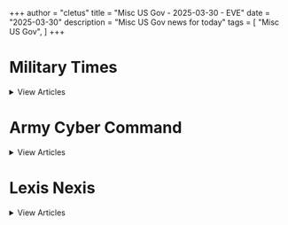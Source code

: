 +++ 
author = "cletus"
title = "Misc US Gov - 2025-03-30 - EVE"
date = "2025-03-30"
description = "Misc US Gov news for today"
tags = [
    "Misc US Gov",
]
+++

# Military Times

<details>
<summary>View Articles</summary>
<br>

<input type='checkbox' name='article_4419' value='https://www.militarytimes.com/smr/transition-guide/' /> 4419 - <a href='https://www.google.com/search?q=www.militarytimes.com+Transition+GuideOpens+in+new+window' target='_blank' rel='noopener noreferrer'>Search - </a> <a href='https://12ft.io/https://www.militarytimes.com/smr/transition-guide/' target='_blank' rel='noopener noreferrer'>Transition GuideOpens in new window</a><br>

<input type='checkbox' name='article_4420' value='https://www.militarytimes.com/smr/benefits-guide/' /> 4420 - <a href='https://www.google.com/search?q=www.militarytimes.com+Benefits+GuideOpens+in+new+window' target='_blank' rel='noopener noreferrer'>Search - </a> <a href='https://12ft.io/https://www.militarytimes.com/smr/benefits-guide/' target='_blank' rel='noopener noreferrer'>Benefits GuideOpens in new window</a><br>

<input type='checkbox' name='article_4421' value='https://www.militarytimes.com/off-duty/gearscout/' /> 4421 - <a href='https://www.google.com/search?q=www.militarytimes.com+Gear+ScoutOpens+in+new+window' target='_blank' rel='noopener noreferrer'>Search - </a> <a href='https://12ft.io/https://www.militarytimes.com/off-duty/gearscout/' target='_blank' rel='noopener noreferrer'>Gear ScoutOpens in new window</a><br>

<input type='checkbox' name='article_4422' value='https://www.militarytimes.com/m/military-times-rss-feeds/' /> 4422 - <a href='https://www.google.com/search?q=www.militarytimes.com+RSS+FeedsOpens+in+new+window' target='_blank' rel='noopener noreferrer'>Search - </a> <a href='https://12ft.io/https://www.militarytimes.com/m/military-times-rss-feeds/' target='_blank' rel='noopener noreferrer'>RSS FeedsOpens in new window</a><br>

</details>


# Army Cyber Command

<details>
<summary>View Articles</summary>
<br>

<input type='checkbox' name='article_4423' value='https://breakingdefense.com/tag/army-cyber-command/off-duty/movies-video-games' /> 4423 - <a href='https://www.google.com/search?q=breakingdefense.com+Military+Movies+%26+Video+Games' target='_blank' rel='noopener noreferrer'>Search - </a> <a href='https://12ft.io/https://breakingdefense.com/tag/army-cyber-command/off-duty/movies-video-games' target='_blank' rel='noopener noreferrer'>Military Movies & Video Games</a><br>

<input type='checkbox' name='article_4424' value='https://breakingdefense.com/tag/army-cyber-command/news/your-navy/2025/03/28/us-naval-academy-ends-affirmative-action-in-admissions/' /> 4424 - <a href='https://www.google.com/search?q=breakingdefense.com+US+Naval+Academy+ends+affirmative+action+in+admissions' target='_blank' rel='noopener noreferrer'>Search - </a> <a href='https://12ft.io/https://breakingdefense.com/tag/army-cyber-command/news/your-navy/2025/03/28/us-naval-academy-ends-affirmative-action-in-admissions/' target='_blank' rel='noopener noreferrer'>US Naval Academy ends affirmative action in admissions</a><br>

<input type='checkbox' name='article_4425' value='https://breakingdefense.com/tag/army-cyber-command/pentagon/2025/03/28/hegseths-younger-brother-is-serving-in-a-key-role-inside-the-pentagon/' /> 4425 - <a href='https://www.google.com/search?q=breakingdefense.com+Hegseth%E2%80%99s+younger+brother+is+serving+in+a+key+role+inside+the+Pentagon' target='_blank' rel='noopener noreferrer'>Search - </a> <a href='https://12ft.io/https://breakingdefense.com/tag/army-cyber-command/pentagon/2025/03/28/hegseths-younger-brother-is-serving-in-a-key-role-inside-the-pentagon/' target='_blank' rel='noopener noreferrer'>Hegseth’s younger brother is serving in a key role inside the Pentagon</a><br>

<input type='checkbox' name='article_4426' value='https://breakingdefense.com/tag/army-cyber-command/news/your-military/2025/03/28/joe-harris-believed-to-be-oldest-surviving-wwii-paratrooper-has-died/' /> 4426 - <a href='https://www.google.com/search?q=breakingdefense.com+Joe+Harris%2C+believed+to+be+oldest+surviving+WWII+paratrooper%2C+has+died' target='_blank' rel='noopener noreferrer'>Search - </a> <a href='https://12ft.io/https://breakingdefense.com/tag/army-cyber-command/news/your-military/2025/03/28/joe-harris-believed-to-be-oldest-surviving-wwii-paratrooper-has-died/' target='_blank' rel='noopener noreferrer'>Joe Harris, believed to be oldest surviving WWII paratrooper, has died</a><br>

<input type='checkbox' name='article_4427' value='https://breakingdefense.com/tag/army-cyber-command/opinion/2025/03/27/the-golden-dome-is-not-ready-to-stop-a-chinese-attack-on-the-us/' /> 4427 - <a href='https://www.google.com/search?q=breakingdefense.com+The+Golden+Dome+is+not+ready+to+stop+a+Chinese+attack+on+the+US' target='_blank' rel='noopener noreferrer'>Search - </a> <a href='https://12ft.io/https://breakingdefense.com/tag/army-cyber-command/opinion/2025/03/27/the-golden-dome-is-not-ready-to-stop-a-chinese-attack-on-the-us/' target='_blank' rel='noopener noreferrer'>The Golden Dome is not ready to stop a Chinese attack on the US</a><br>

<input type='checkbox' name='article_4428' value='https://breakingdefense.com/tag/army-cyber-command/opinion/2025/03/28/drug-trafficking-as-irregular-warfare-and-what-can-be-done-about-it/' /> 4428 - <a href='https://www.google.com/search?q=breakingdefense.com+Drug+trafficking+as+irregular+warfare+%E2%80%94+and+what+can+be+done+about+it' target='_blank' rel='noopener noreferrer'>Search - </a> <a href='https://12ft.io/https://breakingdefense.com/tag/army-cyber-command/opinion/2025/03/28/drug-trafficking-as-irregular-warfare-and-what-can-be-done-about-it/' target='_blank' rel='noopener noreferrer'>Drug trafficking as irregular warfare — and what can be done about it</a><br>

<input type='checkbox' name='article_4429' value='https://breakingdefense.com/tag/army-cyber-command/pentagon/2025/03/26/in-the-wake-of-hegseths-software-memo-experts-eye-further-change/' /> 4429 - <a href='https://www.google.com/search?q=breakingdefense.com+In+the+wake+of+Hegseth%E2%80%99s+software+memo%2C+experts+eye+further+change' target='_blank' rel='noopener noreferrer'>Search - </a> <a href='https://12ft.io/https://breakingdefense.com/tag/army-cyber-command/pentagon/2025/03/26/in-the-wake-of-hegseths-software-memo-experts-eye-further-change/' target='_blank' rel='noopener noreferrer'>In the wake of Hegseth’s software memo, experts eye further change</a><br>

<input type='checkbox' name='article_4430' value='https://breakingdefense.com/tag/army-cyber-command/news/your-navy/2025/03/28/us-japan-philippines-stage-naval-drills-in-disputed-south-china-sea/' /> 4430 - <a href='https://www.google.com/search?q=breakingdefense.com+US%2C+Japan%2C+Philippines+stage+naval+drills+in+disputed+South+China+Sea' target='_blank' rel='noopener noreferrer'>Search - </a> <a href='https://12ft.io/https://breakingdefense.com/tag/army-cyber-command/news/your-navy/2025/03/28/us-japan-philippines-stage-naval-drills-in-disputed-south-china-sea/' target='_blank' rel='noopener noreferrer'>US, Japan, Philippines stage naval drills in disputed South China Sea</a><br>

<input type='checkbox' name='article_4431' value='https://breakingdefense.com/tag/army-cyber-command/news/2025/03/28/navy-divers-polish-forces-to-aid-in-recovery-of-missing-us-soldiers/' /> 4431 - <a href='https://www.google.com/search?q=breakingdefense.com+Navy+divers%2C+Polish+forces+to+aid+in+recovery+of+missing+US+soldiers' target='_blank' rel='noopener noreferrer'>Search - </a> <a href='https://12ft.io/https://breakingdefense.com/tag/army-cyber-command/news/2025/03/28/navy-divers-polish-forces-to-aid-in-recovery-of-missing-us-soldiers/' target='_blank' rel='noopener noreferrer'>Navy divers, Polish forces to aid in recovery of missing US soldiers</a><br>

<input type='checkbox' name='article_4432' value='https://breakingdefense.com/tag/army-cyber-command/news/your-navy/2025/03/28/uss-nimitz-waves-goodbye-to-san-diego-for-likely-final-deployment/' /> 4432 - <a href='https://www.google.com/search?q=breakingdefense.com+USS+Nimitz+waves+goodbye+to+San+Diego+for+likely+final+deployment' target='_blank' rel='noopener noreferrer'>Search - </a> <a href='https://12ft.io/https://breakingdefense.com/tag/army-cyber-command/news/your-navy/2025/03/28/uss-nimitz-waves-goodbye-to-san-diego-for-likely-final-deployment/' target='_blank' rel='noopener noreferrer'>USS Nimitz waves goodbye to San Diego for likely final deployment</a><br>

<input type='checkbox' name='article_4433' value='https://breakingdefense.com/tag/army-cyber-command/veterans/2025/03/28/lawmaker-warns-government-savings-could-cost-vets-critical-services/' /> 4433 - <a href='https://www.google.com/search?q=breakingdefense.com+Lawmaker+warns+government+%E2%80%98savings%E2%80%99+could+cost+vets+critical+services' target='_blank' rel='noopener noreferrer'>Search - </a> <a href='https://12ft.io/https://breakingdefense.com/tag/army-cyber-command/veterans/2025/03/28/lawmaker-warns-government-savings-could-cost-vets-critical-services/' target='_blank' rel='noopener noreferrer'>Lawmaker warns government ‘savings’ could cost vets critical services</a><br>

<input type='checkbox' name='article_4434' value='https://breakingdefense.com/tag/army-cyber-command/military-benefits-guide/' /> 4434 - <a href='https://www.google.com/search?q=breakingdefense.com+Your+2024+Military+Times+Pay+and+Benefits+Guide' target='_blank' rel='noopener noreferrer'>Search - </a> <a href='https://12ft.io/https://breakingdefense.com/tag/army-cyber-command/military-benefits-guide/' target='_blank' rel='noopener noreferrer'>Your 2024 Military Times Pay and Benefits Guide</a><br>

<input type='checkbox' name='article_4435' value='https://breakingdefense.com/tag/army-cyber-command/pay-benefits/mil-money/2024/04/02/no-snakes-in-couches-what-to-know-for-a-smooth-pcs-move-in-2024/' /> 4435 - <a href='https://www.google.com/search?q=breakingdefense.com+What+to+know+for+a+smooth+PCS+move+in+2024' target='_blank' rel='noopener noreferrer'>Search - </a> <a href='https://12ft.io/https://breakingdefense.com/tag/army-cyber-command/pay-benefits/mil-money/2024/04/02/no-snakes-in-couches-what-to-know-for-a-smooth-pcs-move-in-2024/' target='_blank' rel='noopener noreferrer'>What to know for a smooth PCS move in 2024</a><br>

<input type='checkbox' name='article_4436' value='https://breakingdefense.com/tag/army-cyber-command/pay-benefits/mil-money/2025/03/27/military-stores-prepare-for-tariffs-aiming-to-keep-costs-down/' /> 4436 - <a href='https://www.google.com/search?q=breakingdefense.com+Military+stores+prepare+for+tariffs%2C+aiming+to+keep+costs+down' target='_blank' rel='noopener noreferrer'>Search - </a> <a href='https://12ft.io/https://breakingdefense.com/tag/army-cyber-command/pay-benefits/mil-money/2025/03/27/military-stores-prepare-for-tariffs-aiming-to-keep-costs-down/' target='_blank' rel='noopener noreferrer'>Military stores prepare for tariffs, aiming to keep costs down</a><br>

<input type='checkbox' name='article_4437' value='https://breakingdefense.com/tag/army-cyber-command/pay-benefits/military-benefits/health-care/2025/03/27/waiver-payment-deadlines-extended-for-tricare-west-region/' /> 4437 - <a href='https://www.google.com/search?q=breakingdefense.com+Waiver%2C+payment+deadlines+extended+for+Tricare+West+Region' target='_blank' rel='noopener noreferrer'>Search - </a> <a href='https://12ft.io/https://breakingdefense.com/tag/army-cyber-command/pay-benefits/military-benefits/health-care/2025/03/27/waiver-payment-deadlines-extended-for-tricare-west-region/' target='_blank' rel='noopener noreferrer'>Waiver, payment deadlines extended for Tricare West Region</a><br>

<input type='checkbox' name='article_4438' value='https://breakingdefense.com/tag/army-cyber-command/off-duty/military-culture/2025/03/25/antwone-fisher-is-the-most-important-military-film-you-havent-seen/' /> 4438 - <a href='https://www.google.com/search?q=breakingdefense.com+%E2%80%98Antwone+Fisher%E2%80%99+is+the+most+important+military+film+you+haven%E2%80%99t+seen' target='_blank' rel='noopener noreferrer'>Search - </a> <a href='https://12ft.io/https://breakingdefense.com/tag/army-cyber-command/off-duty/military-culture/2025/03/25/antwone-fisher-is-the-most-important-military-film-you-havent-seen/' target='_blank' rel='noopener noreferrer'>‘Antwone Fisher’ is the most important military film you haven’t seen</a><br>

<input type='checkbox' name='article_4439' value='https://breakingdefense.com/tag/army-cyber-command/news/your-military/2025/03/21/child-care-teaching-positions-safe-from-dod-civilian-hiring-freeze/' /> 4439 - <a href='https://www.google.com/search?q=breakingdefense.com+Child+care%2C+teaching+positions+safe+from+DOD+civilian+hiring+freeze' target='_blank' rel='noopener noreferrer'>Search - </a> <a href='https://12ft.io/https://breakingdefense.com/tag/army-cyber-command/news/your-military/2025/03/21/child-care-teaching-positions-safe-from-dod-civilian-hiring-freeze/' target='_blank' rel='noopener noreferrer'>Child care, teaching positions safe from DOD civilian hiring freeze</a><br>

<input type='checkbox' name='article_4440' value='https://breakingdefense.com/tag/army-cyber-command/opinion/2025/03/20/the-armys-body-composition-policies-must-evolve/' /> 4440 - <a href='https://www.google.com/search?q=breakingdefense.com+The+Army%E2%80%99s+body+composition+policies+must+evolve' target='_blank' rel='noopener noreferrer'>Search - </a> <a href='https://12ft.io/https://breakingdefense.com/tag/army-cyber-command/opinion/2025/03/20/the-armys-body-composition-policies-must-evolve/' target='_blank' rel='noopener noreferrer'>The Army’s body composition policies must evolve</a><br>

<input type='checkbox' name='article_4441' value='https://breakingdefense.com/tag/army-cyber-command/opinion/commentary/2025/03/19/why-the-us-military-has-cared-about-climate-change-since-the-cold-war/' /> 4441 - <a href='https://www.google.com/search?q=breakingdefense.com+Why+the+US+military+has+cared+about+climate+change+since+the+Cold+War' target='_blank' rel='noopener noreferrer'>Search - </a> <a href='https://12ft.io/https://breakingdefense.com/tag/army-cyber-command/opinion/commentary/2025/03/19/why-the-us-military-has-cared-about-climate-change-since-the-cold-war/' target='_blank' rel='noopener noreferrer'>Why the US military has cared about climate change since the Cold War</a><br>

<input type='checkbox' name='article_4442' value='https://breakingdefense.com/tag/army-cyber-command/opinion/2025/03/19/joint-force-design-is-still-a-service-centric-mission/' /> 4442 - <a href='https://www.google.com/search?q=breakingdefense.com+Joint+force+design+is+still+a+service-centric+mission' target='_blank' rel='noopener noreferrer'>Search - </a> <a href='https://12ft.io/https://breakingdefense.com/tag/army-cyber-command/opinion/2025/03/19/joint-force-design-is-still-a-service-centric-mission/' target='_blank' rel='noopener noreferrer'>Joint force design is still a service-centric mission</a><br>

<input type='checkbox' name='article_4443' value='https://breakingdefense.com/tag/army-cyber-command/off-duty/military-culture/2025/03/18/the-last-of-us-part-ii-nails-combat-better-than-most-war-games/' /> 4443 - <a href='https://www.google.com/search?q=breakingdefense.com+%E2%80%98The+Last+of+Us+Part+II%E2%80%99+nails+combat+better+than+most+war+games' target='_blank' rel='noopener noreferrer'>Search - </a> <a href='https://12ft.io/https://breakingdefense.com/tag/army-cyber-command/off-duty/military-culture/2025/03/18/the-last-of-us-part-ii-nails-combat-better-than-most-war-games/' target='_blank' rel='noopener noreferrer'>‘The Last of Us Part II’ nails combat better than most war games</a><br>

<input type='checkbox' name='article_4444' value='https://breakingdefense.com/tag/army-cyber-command/news/your-military/2025/03/14/dod-schools-allowed-to-resume-athletic-events-this-weekend-after-pause/' /> 4444 - <a href='https://www.google.com/search?q=breakingdefense.com+DOD+schools+allowed+to+resume+athletic+events+this+weekend+after+pause' target='_blank' rel='noopener noreferrer'>Search - </a> <a href='https://12ft.io/https://breakingdefense.com/tag/army-cyber-command/news/your-military/2025/03/14/dod-schools-allowed-to-resume-athletic-events-this-weekend-after-pause/' target='_blank' rel='noopener noreferrer'>DOD schools allowed to resume athletic events this weekend after pause</a><br>

<input type='checkbox' name='article_4445' value='https://breakingdefense.com/tag/army-cyber-command/off-duty/military-culture/2024/12/06/life-of-pie-soldier-charged-with-loan-fraud-in-bakery-boondoggle/' /> 4445 - <a href='https://www.google.com/search?q=breakingdefense.com+Life+of+pie%3A+Soldier+charged+with+loan+fraud+in+bakery+boondoggle' target='_blank' rel='noopener noreferrer'>Search - </a> <a href='https://12ft.io/https://breakingdefense.com/tag/army-cyber-command/off-duty/military-culture/2024/12/06/life-of-pie-soldier-charged-with-loan-fraud-in-bakery-boondoggle/' target='_blank' rel='noopener noreferrer'>Life of pie: Soldier charged with loan fraud in bakery boondoggle</a><br>

<input type='checkbox' name='article_4446' value='https://breakingdefense.com/tag/army-cyber-command/news/your-military/2024/11/27/marine-lights-candles-for-romantic-hotel-surprise-sets-room-on-fire/' /> 4446 - <a href='https://www.google.com/search?q=breakingdefense.com+Marine+lights+candles+for+romantic+hotel+surprise%2C+sets+room+on+fire' target='_blank' rel='noopener noreferrer'>Search - </a> <a href='https://12ft.io/https://breakingdefense.com/tag/army-cyber-command/news/your-military/2024/11/27/marine-lights-candles-for-romantic-hotel-surprise-sets-room-on-fire/' target='_blank' rel='noopener noreferrer'>Marine lights candles for romantic hotel surprise, sets room on fire</a><br>

<input type='checkbox' name='article_4447' value='https://breakingdefense.com/tag/army-cyber-command/news/your-military/2024/09/26/did-a-us-f-22-shoot-down-a-ufo-photo-of-aerial-object-adds-to-mystery/' /> 4447 - <a href='https://www.google.com/search?q=breakingdefense.com+Did+a+US+F-22+shoot+down+a+UFO%3F+Photo+of+aerial+object+adds+to+mystery' target='_blank' rel='noopener noreferrer'>Search - </a> <a href='https://12ft.io/https://breakingdefense.com/tag/army-cyber-command/news/your-military/2024/09/26/did-a-us-f-22-shoot-down-a-ufo-photo-of-aerial-object-adds-to-mystery/' target='_blank' rel='noopener noreferrer'>Did a US F-22 shoot down a UFO? Photo of aerial object adds to mystery</a><br>

<input type='checkbox' name='article_4448' value='https://breakingdefense.com/tag/army-cyber-command/news/your-air-force/2024/08/14/air-force-falcons-unveil-glorious-afsoc-themed-football-unis/' /> 4448 - <a href='https://www.google.com/search?q=breakingdefense.com+Air+Force+Falcons+unveil+glorious+AFSOC-themed+football+unis' target='_blank' rel='noopener noreferrer'>Search - </a> <a href='https://12ft.io/https://breakingdefense.com/tag/army-cyber-command/news/your-air-force/2024/08/14/air-force-falcons-unveil-glorious-afsoc-themed-football-unis/' target='_blank' rel='noopener noreferrer'>Air Force Falcons unveil glorious AFSOC-themed football unis</a><br>

<input type='checkbox' name='article_4449' value='https://breakingdefense.com/tag/army-cyber-command/news/your-military/2024/07/11/meal-ready-to-bulk-pentagon-urged-to-add-creatine-to-mres/' /> 4449 - <a href='https://www.google.com/search?q=breakingdefense.com+Meal%2C+Ready-to-Bulk%3F+Pentagon+urged+to+add+creatine+to+MREs' target='_blank' rel='noopener noreferrer'>Search - </a> <a href='https://12ft.io/https://breakingdefense.com/tag/army-cyber-command/news/your-military/2024/07/11/meal-ready-to-bulk-pentagon-urged-to-add-creatine-to-mres/' target='_blank' rel='noopener noreferrer'>Meal, Ready-to-Bulk? Pentagon urged to add creatine to MREs</a><br>

<input type='checkbox' name='article_4450' value='https://breakingdefense.com/tag/army-cyber-command/news/your-navy/2024/06/07/good-lord-the-head-of-us-2nd-fleet-is-a-pt-stud/' /> 4450 - <a href='https://www.google.com/search?q=breakingdefense.com+Good+Lord%2C+the+head+of+U.S.+2nd+Fleet+is+a+PT+stud' target='_blank' rel='noopener noreferrer'>Search - </a> <a href='https://12ft.io/https://breakingdefense.com/tag/army-cyber-command/news/your-navy/2024/06/07/good-lord-the-head-of-us-2nd-fleet-is-a-pt-stud/' target='_blank' rel='noopener noreferrer'>Good Lord, the head of U.S. 2nd Fleet is a PT stud</a><br>

<input type='checkbox' name='article_4451' value='https://breakingdefense.com/tag/army-cyber-command/news/your-military/2024/06/06/a-personal-account-of-a-paratrooper-who-jumped-into-normandy-on-d-day/' /> 4451 - <a href='https://www.google.com/search?q=breakingdefense.com+A+personal+account+of+a+paratrooper+who+jumped+into+Normandy+on+D-Day' target='_blank' rel='noopener noreferrer'>Search - </a> <a href='https://12ft.io/https://breakingdefense.com/tag/army-cyber-command/news/your-military/2024/06/06/a-personal-account-of-a-paratrooper-who-jumped-into-normandy-on-d-day/' target='_blank' rel='noopener noreferrer'>A personal account of a paratrooper who jumped into Normandy on D-Day</a><br>

<input type='checkbox' name='article_4452' value='https://breakingdefense.com/tag/army-cyber-command/off-duty/military-culture/2024/02/22/chinese-jody-hit-with-jail-time-after-stealing-military-spouse/' /> 4452 - <a href='https://www.google.com/search?q=breakingdefense.com+Chinese+Jody+hit+with+jail+time+after+stealing+military+spouse' target='_blank' rel='noopener noreferrer'>Search - </a> <a href='https://12ft.io/https://breakingdefense.com/tag/army-cyber-command/off-duty/military-culture/2024/02/22/chinese-jody-hit-with-jail-time-after-stealing-military-spouse/' target='_blank' rel='noopener noreferrer'>Chinese Jody hit with jail time after stealing military spouse</a><br>

<input type='checkbox' name='article_4453' value='https://breakingdefense.com/tag/army-cyber-command/news/your-military/2024/02/20/chatgpt-val-sailor-claims-ai-helped-write-annual-performance-eval/' /> 4453 - <a href='https://www.google.com/search?q=breakingdefense.com+ChatGPT-val%3A+Sailor+claims+AI+helped+write+annual+performance+eval' target='_blank' rel='noopener noreferrer'>Search - </a> <a href='https://12ft.io/https://breakingdefense.com/tag/army-cyber-command/news/your-military/2024/02/20/chatgpt-val-sailor-claims-ai-helped-write-annual-performance-eval/' target='_blank' rel='noopener noreferrer'>ChatGPT-val: Sailor claims AI helped write annual performance eval</a><br>

<input type='checkbox' name='article_4454' value='https://breakingdefense.com/tag/army-cyber-command/off-duty/military-culture/2024/01/30/passenger-absolved-of-in-flight-bomb-hoax-that-prompted-f-18-response/' /> 4454 - <a href='https://www.google.com/search?q=breakingdefense.com+Passenger+absolved+of+in-flight+bomb+hoax+that+prompted+F-18+response' target='_blank' rel='noopener noreferrer'>Search - </a> <a href='https://12ft.io/https://breakingdefense.com/tag/army-cyber-command/off-duty/military-culture/2024/01/30/passenger-absolved-of-in-flight-bomb-hoax-that-prompted-f-18-response/' target='_blank' rel='noopener noreferrer'>Passenger absolved of in-flight bomb hoax that prompted F-18 response</a><br>

<input type='checkbox' name='article_4455' value='https://breakingdefense.com/tag/army-cyber-command/video/2025/03/28/top-house-democrat-warns-va-cuts-could-hurt-vets-services/' /> 4455 - <a href='https://www.google.com/search?q=breakingdefense.com+Top+House+Democrat+warns+VA+cuts+could+hurt+vets+services' target='_blank' rel='noopener noreferrer'>Search - </a> <a href='https://12ft.io/https://breakingdefense.com/tag/army-cyber-command/video/2025/03/28/top-house-democrat-warns-va-cuts-could-hurt-vets-services/' target='_blank' rel='noopener noreferrer'>Top House Democrat warns VA cuts could hurt vets services</a><br>

<input type='checkbox' name='article_4456' value='https://breakingdefense.com/tag/army-cyber-command/video/2025/03/14/despite-being-gravely-wounded-this-ranger-refused-to-leave-his-men-in-the-vietnamese-jungle/' /> 4456 - <a href='https://www.google.com/search?q=breakingdefense.com+Despite+being+gravely+wounded%2C+this+Ranger+refused+to+leave+his+men+in+the+Vietnamese+jungle' target='_blank' rel='noopener noreferrer'>Search - </a> <a href='https://12ft.io/https://breakingdefense.com/tag/army-cyber-command/video/2025/03/14/despite-being-gravely-wounded-this-ranger-refused-to-leave-his-men-in-the-vietnamese-jungle/' target='_blank' rel='noopener noreferrer'>Despite being gravely wounded, this Ranger refused to leave his men in the Vietnamese jungle</a><br>

<input type='checkbox' name='article_4457' value='https://breakingdefense.com/tag/army-cyber-command/video/2025/03/21/whats-the-future-of-veterans-care-defense-news-weekly-full-episode-32125/' /> 4457 - <a href='https://www.google.com/search?q=breakingdefense.com+What%E2%80%99s+the+future+of+veterans+care%3F+%7C+Defense+News+Weekly+Full+Episode+3.21.25' target='_blank' rel='noopener noreferrer'>Search - </a> <a href='https://12ft.io/https://breakingdefense.com/tag/army-cyber-command/video/2025/03/21/whats-the-future-of-veterans-care-defense-news-weekly-full-episode-32125/' target='_blank' rel='noopener noreferrer'>What’s the future of veterans care? | Defense News Weekly Full Episode 3.21.25</a><br>

<input type='checkbox' name='article_4458' value='https://breakingdefense.com/tag/army-cyber-command/video/2025/03/21/in-times-of-change-how-should-the-va-move-ahead-an-expert-weighs-in/' /> 4458 - <a href='https://www.google.com/search?q=breakingdefense.com+In+times+of+change%2C+how+should+the+VA+move+ahead%3F+An+expert+weighs+in.' target='_blank' rel='noopener noreferrer'>Search - </a> <a href='https://12ft.io/https://breakingdefense.com/tag/army-cyber-command/video/2025/03/21/in-times-of-change-how-should-the-va-move-ahead-an-expert-weighs-in/' target='_blank' rel='noopener noreferrer'>In times of change, how should the VA move ahead? An expert weighs in.</a><br>

<input type='checkbox' name='article_4459' value='https://breakingdefense.com/tag/army-cyber-command/video/2025/03/21/long-term-care-for-vets-is-a-pressing-issue-how-should-it-change-going-forward/' /> 4459 - <a href='https://www.google.com/search?q=breakingdefense.com+Long-term+care+for+vets+is+a+pressing+issue+%E2%80%94+how+should+it+change+going+forward%3F' target='_blank' rel='noopener noreferrer'>Search - </a> <a href='https://12ft.io/https://breakingdefense.com/tag/army-cyber-command/video/2025/03/21/long-term-care-for-vets-is-a-pressing-issue-how-should-it-change-going-forward/' target='_blank' rel='noopener noreferrer'>Long-term care for vets is a pressing issue — how should it change going forward?</a><br>

<input type='checkbox' name='article_4460' value='https://breakingdefense.com/tag/army-cyber-command/video/2025/03/21/should-the-va-increase-its-budget-in-coming-years/' /> 4460 - <a href='https://www.google.com/search?q=breakingdefense.com+Should+the+VA+increase+its+budget+in+coming+years%3F' target='_blank' rel='noopener noreferrer'>Search - </a> <a href='https://12ft.io/https://breakingdefense.com/tag/army-cyber-command/video/2025/03/21/should-the-va-increase-its-budget-in-coming-years/' target='_blank' rel='noopener noreferrer'>Should the VA increase its budget in coming years?</a><br>

<input type='checkbox' name='article_4461' value='https://breakingdefense.com/tag/army-cyber-command/news/pentagon-congress/2025/03/27/faa-must-do-better-after-fatal-dc-black-hawk-crash-agency-leader-says/' /> 4461 - <a href='https://www.google.com/search?q=breakingdefense.com+FAA+must+do+better+after+fatal+DC+Black+Hawk+crash%2C+agency+leader+says' target='_blank' rel='noopener noreferrer'>Search - </a> <a href='https://12ft.io/https://breakingdefense.com/tag/army-cyber-command/news/pentagon-congress/2025/03/27/faa-must-do-better-after-fatal-dc-black-hawk-crash-agency-leader-says/' target='_blank' rel='noopener noreferrer'>FAA must do better after fatal DC Black Hawk crash, agency leader says</a><br>

<input type='checkbox' name='article_4462' value='https://breakingdefense.com/tag/army-cyber-command/news/your-navy/2025/03/27/second-aircraft-carrier-on-the-way-to-join-fight-against-houthis/' /> 4462 - <a href='https://www.google.com/search?q=breakingdefense.com+Second+aircraft+carrier+on+the+way+to+join+fight+against+Houthis' target='_blank' rel='noopener noreferrer'>Search - </a> <a href='https://12ft.io/https://breakingdefense.com/tag/army-cyber-command/news/your-navy/2025/03/27/second-aircraft-carrier-on-the-way-to-join-fight-against-houthis/' target='_blank' rel='noopener noreferrer'>Second aircraft carrier on the way to join fight against Houthis</a><br>

<input type='checkbox' name='article_4463' value='https://breakingdefense.com/tag/army-cyber-command/news/your-marine-corps/2025/03/27/marine-corps-eyes-future-stability-of-indo-pacific-with-balikatan-2025/' /> 4463 - <a href='https://www.google.com/search?q=breakingdefense.com+Marine+Corps+eyes+future+stability+of+Indo-Pacific+with+Balikatan+2025' target='_blank' rel='noopener noreferrer'>Search - </a> <a href='https://12ft.io/https://breakingdefense.com/tag/army-cyber-command/news/your-marine-corps/2025/03/27/marine-corps-eyes-future-stability-of-indo-pacific-with-balikatan-2025/' target='_blank' rel='noopener noreferrer'>Marine Corps eyes future stability of Indo-Pacific with Balikatan 2025</a><br>

<input type='checkbox' name='article_4464' value='https://breakingdefense.com/tag/army-cyber-command/veterans/2025/03/27/senate-confirms-former-va-benefits-chief-as-new-deputy-secretary/' /> 4464 - <a href='https://www.google.com/search?q=breakingdefense.com+Senate+confirms+former+VA+benefits+chief+as+new+deputy+secretary' target='_blank' rel='noopener noreferrer'>Search - </a> <a href='https://12ft.io/https://breakingdefense.com/tag/army-cyber-command/veterans/2025/03/27/senate-confirms-former-va-benefits-chief-as-new-deputy-secretary/' target='_blank' rel='noopener noreferrer'>Senate confirms former VA benefits chief as new deputy secretary</a><br>

<input type='checkbox' name='article_4465' value='https://breakingdefense.com/tag/army-cyber-command/news/your-air-force/2025/03/27/air-force-secretary-nominee-pledges-to-focus-on-nuclear-modernization/' /> 4465 - <a href='https://www.google.com/search?q=breakingdefense.com+Air+Force+secretary+nominee+pledges+to+focus+on+nuclear+modernization' target='_blank' rel='noopener noreferrer'>Search - </a> <a href='https://12ft.io/https://breakingdefense.com/tag/army-cyber-command/news/your-air-force/2025/03/27/air-force-secretary-nominee-pledges-to-focus-on-nuclear-modernization/' target='_blank' rel='noopener noreferrer'>Air Force secretary nominee pledges to focus on nuclear modernization</a><br>

<input type='checkbox' name='article_4466' value='https://breakingdefense.com/tag/army-cyber-command/veterans/2025/03/27/watchdog-blasts-va-leaders-for-exaggerating-budget-shortfall-last-year/' /> 4466 - <a href='https://www.google.com/search?q=breakingdefense.com+Watchdog+blasts+VA+leaders+for+exaggerating+budget+shortfall+last+year' target='_blank' rel='noopener noreferrer'>Search - </a> <a href='https://12ft.io/https://breakingdefense.com/tag/army-cyber-command/veterans/2025/03/27/watchdog-blasts-va-leaders-for-exaggerating-budget-shortfall-last-year/' target='_blank' rel='noopener noreferrer'>Watchdog blasts VA leaders for exaggerating budget shortfall last year</a><br>

<input type='checkbox' name='article_4467' value='https://breakingdefense.com/tag/army-cyber-command/news/pentagon-congress/2025/03/27/senators-request-inquiry-into-military-secrets-shared-on-signal-app/' /> 4467 - <a href='https://www.google.com/search?q=breakingdefense.com+Senators+request+inquiry+into+military+secrets+shared+on+Signal+app' target='_blank' rel='noopener noreferrer'>Search - </a> <a href='https://12ft.io/https://breakingdefense.com/tag/army-cyber-command/news/pentagon-congress/2025/03/27/senators-request-inquiry-into-military-secrets-shared-on-signal-app/' target='_blank' rel='noopener noreferrer'>Senators request inquiry into military secrets shared on Signal app</a><br>

<input type='checkbox' name='article_4468' value='https://breakingdefense.com/tag/army-cyber-command/news/your-military/2025/03/28/us-shipbuilding-in-a-perpetual-state-of-triage-watchdog-says/' /> 4468 - <a href='https://www.google.com/search?q=breakingdefense.com+US+shipbuilding+in+a+%E2%80%98perpetual+state+of+triage%2C%E2%80%99+watchdog+says' target='_blank' rel='noopener noreferrer'>Search - </a> <a href='https://12ft.io/https://breakingdefense.com/tag/army-cyber-command/news/your-military/2025/03/28/us-shipbuilding-in-a-perpetual-state-of-triage-watchdog-says/' target='_blank' rel='noopener noreferrer'>US shipbuilding in a ‘perpetual state of triage,’ watchdog says</a><br>

<input type='checkbox' name='article_4469' value='https://breakingdefense.com/tag/army-cyber-command/news/your-military/2025/03/26/4-us-soldiers-missing-from-training-area-in-lithuania/' /> 4469 - <a href='https://www.google.com/search?q=breakingdefense.com+Recovery+of+missing+soldiers+underway+at+training+site+in+Lithuania' target='_blank' rel='noopener noreferrer'>Search - </a> <a href='https://12ft.io/https://breakingdefense.com/tag/army-cyber-command/news/your-military/2025/03/26/4-us-soldiers-missing-from-training-area-in-lithuania/' target='_blank' rel='noopener noreferrer'>Recovery of missing soldiers underway at training site in Lithuania</a><br>

<input type='checkbox' name='article_4470' value='https://breakingdefense.com/tag/army-cyber-command/veterans/2025/03/26/some-va-employees-overtime-pay-will-be-delayed-by-software-problems/' /> 4470 - <a href='https://www.google.com/search?q=breakingdefense.com+Some+VA+employees%E2%80%99+overtime+pay+will+be+delayed+by+software+problems' target='_blank' rel='noopener noreferrer'>Search - </a> <a href='https://12ft.io/https://breakingdefense.com/tag/army-cyber-command/veterans/2025/03/26/some-va-employees-overtime-pay-will-be-delayed-by-software-problems/' target='_blank' rel='noopener noreferrer'>Some VA employees’ overtime pay will be delayed by software problems</a><br>

<input type='checkbox' name='article_4471' value='https://breakingdefense.com/tag/army-cyber-command/feature/SECDEFHegseth' /> 4471 - <a href='https://www.google.com/search?q=breakingdefense.com+SECRETARY+OF+DEFENSE+PETE+HEGSETH' target='_blank' rel='noopener noreferrer'>Search - </a> <a href='https://12ft.io/https://breakingdefense.com/tag/army-cyber-command/feature/SECDEFHegseth' target='_blank' rel='noopener noreferrer'>SECRETARY OF DEFENSE PETE HEGSETH</a><br>

<input type='checkbox' name='article_4472' value='https://breakingdefense.com/tag/army-cyber-command/portfolio/1217798/joshua-allmaras' /> 4472 - <a href='https://www.google.com/search?q=breakingdefense.com+Senior+Master+Sgt.+Joshua+Allmaras' target='_blank' rel='noopener noreferrer'>Search - </a> <a href='https://12ft.io/https://breakingdefense.com/tag/army-cyber-command/portfolio/1217798/joshua-allmaras' target='_blank' rel='noopener noreferrer'>Senior Master Sgt. Joshua Allmaras</a><br>

<input type='checkbox' name='article_4473' value='https://breakingdefense.com/tag/army-cyber-command/portfolio/1818327/monique-stober' /> 4473 - <a href='https://www.google.com/search?q=breakingdefense.com+Airman+1st+Class+Monique+Stober' target='_blank' rel='noopener noreferrer'>Search - </a> <a href='https://12ft.io/https://breakingdefense.com/tag/army-cyber-command/portfolio/1818327/monique-stober' target='_blank' rel='noopener noreferrer'>Airman 1st Class Monique Stober</a><br>

<input type='checkbox' name='article_4474' value='https://breakingdefense.com/tag/army-cyber-command/portfolio/1713384/beverly-taylor' /> 4474 - <a href='https://www.google.com/search?q=breakingdefense.com+Petty+Officer+1st+Class+Beverly+Taylor' target='_blank' rel='noopener noreferrer'>Search - </a> <a href='https://12ft.io/https://breakingdefense.com/tag/army-cyber-command/portfolio/1713384/beverly-taylor' target='_blank' rel='noopener noreferrer'>Petty Officer 1st Class Beverly Taylor</a><br>

<input type='checkbox' name='article_4475' value='https://breakingdefense.com/tag/army-cyber-command/portfolio/1481387/andrew-langholf' /> 4475 - <a href='https://www.google.com/search?q=breakingdefense.com+Petty+Officer+2nd+Class+Andrew+Langholf' target='_blank' rel='noopener noreferrer'>Search - </a> <a href='https://12ft.io/https://breakingdefense.com/tag/army-cyber-command/portfolio/1481387/andrew-langholf' target='_blank' rel='noopener noreferrer'>Petty Officer 2nd Class Andrew Langholf</a><br>

<input type='checkbox' name='article_4476' value='https://breakingdefense.com/tag/army-cyber-command/portfolio/1042100/matthew-cole' /> 4476 - <a href='https://www.google.com/search?q=breakingdefense.com+Chief+Petty+Officer+Matthew+Cole' target='_blank' rel='noopener noreferrer'>Search - </a> <a href='https://12ft.io/https://breakingdefense.com/tag/army-cyber-command/portfolio/1042100/matthew-cole' target='_blank' rel='noopener noreferrer'>Chief Petty Officer Matthew Cole</a><br>

</details>


# Lexis Nexis

<details>
<summary>View Articles</summary>
<br>

<input type='checkbox' name='article_4477' value='https://www.lexisnexis.com/community/insights/legal/b/thought-leadership/posts/rupp-pfalzgraf-drives-10-increase-in-case-workload-by-adopting-lexis-ai' /> 4477 - <a href='https://www.google.com/search?q=www.lexisnexis.com+Rupp+Pfalzgraf+Drives+10%25+Increase+in+Case+Workload+by+Adopting+Lexis%2B+AI' target='_blank' rel='noopener noreferrer'>Search - </a> <a href='https://12ft.io/https://www.lexisnexis.com/community/insights/legal/b/thought-leadership/posts/rupp-pfalzgraf-drives-10-increase-in-case-workload-by-adopting-lexis-ai' target='_blank' rel='noopener noreferrer'>Rupp Pfalzgraf Drives 10% Increase in Case Workload by Adopting Lexis+ AI</a><br>

<input type='checkbox' name='article_4478' value='https://www.lexisnexis.com/community/insights/legal/b/practical-guidance/posts/insider-tips-for-engaging-boards-and-execs-strategic-briefing-hacks' /> 4478 - <a href='https://www.google.com/search?q=www.lexisnexis.com+Insider+Tips+for+Engaging+Boards+and+Execs%3A+Strategic+Briefing...' target='_blank' rel='noopener noreferrer'>Search - </a> <a href='https://12ft.io/https://www.lexisnexis.com/community/insights/legal/b/practical-guidance/posts/insider-tips-for-engaging-boards-and-execs-strategic-briefing-hacks' target='_blank' rel='noopener noreferrer'>Insider Tips for Engaging Boards and Execs: Strategic Briefing...</a><br>

<input type='checkbox' name='article_4479' value='https://www.lexisnexis.com/community/insights/legal/b/thought-leadership/posts/essential-strategies-for-in-house-counsel-navigating-upcoming-h-1b-visa-program-changes' /> 4479 - <a href='https://www.google.com/search?q=www.lexisnexis.com+Essential+Strategies+for+In-House+Counsel%3A+Navigating+Upcoming...' target='_blank' rel='noopener noreferrer'>Search - </a> <a href='https://12ft.io/https://www.lexisnexis.com/community/insights/legal/b/thought-leadership/posts/essential-strategies-for-in-house-counsel-navigating-upcoming-h-1b-visa-program-changes' target='_blank' rel='noopener noreferrer'>Essential Strategies for In-House Counsel: Navigating Upcoming...</a><br>

<input type='checkbox' name='article_4480' value='https://www.lexisnexis.com/community/insights/legal/b/thought-leadership/posts/5-things-litigators-should-look-for-in-a-legal-research-tool' /> 4480 - <a href='https://www.google.com/search?q=www.lexisnexis.com+5+Things+Litigators+Should+Look+for+in+a+Legal+Research+Tool' target='_blank' rel='noopener noreferrer'>Search - </a> <a href='https://12ft.io/https://www.lexisnexis.com/community/insights/legal/b/thought-leadership/posts/5-things-litigators-should-look-for-in-a-legal-research-tool' target='_blank' rel='noopener noreferrer'>5 Things Litigators Should Look for in a Legal Research Tool</a><br>

<input type='checkbox' name='article_4481' value='https://www.lexisnexis.com/community/insights/legal/b/product-announcement/posts/the-next-chapter-in-legal-tech-innovation-introducing-protege' /> 4481 - <a href='https://www.google.com/search?q=www.lexisnexis.com+The+Next+Chapter+in+Legal+Tech+Innovation%3A+Introducing+Prot%C3%A9g%C3%A9...' target='_blank' rel='noopener noreferrer'>Search - </a> <a href='https://12ft.io/https://www.lexisnexis.com/community/insights/legal/b/product-announcement/posts/the-next-chapter-in-legal-tech-innovation-introducing-protege' target='_blank' rel='noopener noreferrer'>The Next Chapter in Legal Tech Innovation: Introducing Protégé...</a><br>

<input type='checkbox' name='article_4482' value='https://www.lexisnexis.com/community/insights/legal/b/practical-guidance/posts/the-revival-of-the-robinson-patman-act' /> 4482 - <a href='https://www.google.com/search?q=www.lexisnexis.com+The+Revival+of+the+Robinson-Patman+Act' target='_blank' rel='noopener noreferrer'>Search - </a> <a href='https://12ft.io/https://www.lexisnexis.com/community/insights/legal/b/practical-guidance/posts/the-revival-of-the-robinson-patman-act' target='_blank' rel='noopener noreferrer'>The Revival of the Robinson-Patman Act</a><br>

<input type='checkbox' name='article_4483' value='https://www.lexisnexis.com/community/insights/legal/b/product-announcement/posts/introducing-labor-employment-arbitration-visuals-on-lexis' /> 4483 - <a href='https://www.google.com/search?q=www.lexisnexis.com+Introducing+Labor+%26+Employment+Arbitration+Visuals+on+Lexis%2B' target='_blank' rel='noopener noreferrer'>Search - </a> <a href='https://12ft.io/https://www.lexisnexis.com/community/insights/legal/b/product-announcement/posts/introducing-labor-employment-arbitration-visuals-on-lexis' target='_blank' rel='noopener noreferrer'>Introducing Labor & Employment Arbitration Visuals on Lexis+</a><br>

<input type='checkbox' name='article_4484' value='https://www.lexisnexis.com/community/insights/legal/b/product-features/posts/how-lexis-ai-delivers-hallucination-free-linked-legal-citations' /> 4484 - <a href='https://www.google.com/search?q=www.lexisnexis.com+How+Lexis%2B+AI+Delivers+%22Hallucination-Free%22+Linked...' target='_blank' rel='noopener noreferrer'>Search - </a> <a href='https://12ft.io/https://www.lexisnexis.com/community/insights/legal/b/product-features/posts/how-lexis-ai-delivers-hallucination-free-linked-legal-citations' target='_blank' rel='noopener noreferrer'>How Lexis+ AI Delivers "Hallucination-Free" Linked...</a><br>

<input type='checkbox' name='article_4485' value='https://www.lexisnexis.com/community/insights/legal/b/industry-awareness/posts/launch-of-lexisnexis-protege-for-lexis-ai-stirs-up-buzz-at-iltacon-2024' /> 4485 - <a href='https://www.google.com/search?q=www.lexisnexis.com+Launch+of+LexisNexis+Prot%C3%A9g%C3%A9+for+Lexis%2B+AI+Stirs+Up+Buzz+at+ILTACON+2024' target='_blank' rel='noopener noreferrer'>Search - </a> <a href='https://12ft.io/https://www.lexisnexis.com/community/insights/legal/b/industry-awareness/posts/launch-of-lexisnexis-protege-for-lexis-ai-stirs-up-buzz-at-iltacon-2024' target='_blank' rel='noopener noreferrer'>Launch of LexisNexis Protégé for Lexis+ AI Stirs Up Buzz at ILTACON 2024</a><br>

<input type='checkbox' name='article_4486' value='https://www.lexisnexis.com/community/insights/legal/b/product-features/posts/lexisnexis-counsellink-wins-contract-lifecycle-management-platform-of-the-year-in-2024-legaltech-breakthrough-awards-program' /> 4486 - <a href='https://www.google.com/search?q=www.lexisnexis.com+LexisNexis%C2%AE+CounselLink%2B%E2%84%A2+Wins+%22Contract+Lifecycle+Management...LexisNexis%C2%AE+CounselLink%2B%E2%84%A2+has+been+honored+with+the+prestigious+title+of+%22Contract+Lifecycle+Management+Platform+of+the+Year%22+in+the+2024+LegalTech+Breakthrough+Awards.+This+recognition...' target='_blank' rel='noopener noreferrer'>Search - </a> <a href='https://12ft.io/https://www.lexisnexis.com/community/insights/legal/b/product-features/posts/lexisnexis-counsellink-wins-contract-lifecycle-management-platform-of-the-year-in-2024-legaltech-breakthrough-awards-program' target='_blank' rel='noopener noreferrer'>LexisNexis® CounselLink+™ Wins "Contract Lifecycle Management...LexisNexis® CounselLink+™ has been honored with the prestigious title of "Contract Lifecycle Management Platform of the Year" in the 2024 LegalTech Breakthrough Awards. This recognition...</a><br>

<input type='checkbox' name='article_4487' value='https://www.lexisnexis.com/community/insights/legal/b/product-features/posts/create-first-drafts-of-legal-documents-in-minutes-by-answering-a-few-questions-from-lexis-automated-templates' /> 4487 - <a href='https://www.google.com/search?q=www.lexisnexis.com+Create+First+Drafts+of+Legal+Documents+in+Minutes+by+Answering...By%3A+LexisNexis+Practical+Guidance+%0A+Every+lawyer+has+experienced+the+frustration+of+managing+a+seemingly+endless+stream+of+legal+documents%2C+in+which+they+are+stuck+manually+drafting+one+document+at+a+time...' target='_blank' rel='noopener noreferrer'>Search - </a> <a href='https://12ft.io/https://www.lexisnexis.com/community/insights/legal/b/product-features/posts/create-first-drafts-of-legal-documents-in-minutes-by-answering-a-few-questions-from-lexis-automated-templates' target='_blank' rel='noopener noreferrer'>Create First Drafts of Legal Documents in Minutes by Answering...By: LexisNexis Practical Guidance 
 Every lawyer has experienced the frustration of managing a seemingly endless stream of legal documents, in which they are stuck manually drafting one document at a time...</a><br>

<input type='checkbox' name='article_4488' value='https://www.lexisnexis.com/community/insights/legal/b/product-features/posts/data-driven-insights-the-key-to-winning-cases' /> 4488 - <a href='https://www.google.com/search?q=www.lexisnexis.com+Data-Driven+Insights%3A+The+Key+to+Winning+CasesBy+Madison+Johnson%2C+Esq.+%7C+Marketing+Manager+%0A+Legal+analytics+has+now+become+table+stakes+for+litigation%2C+with+roughly+seven+in+10+legal+professionals+at+law+firms+of+various+sizes+using+them+in+2024...' target='_blank' rel='noopener noreferrer'>Search - </a> <a href='https://12ft.io/https://www.lexisnexis.com/community/insights/legal/b/product-features/posts/data-driven-insights-the-key-to-winning-cases' target='_blank' rel='noopener noreferrer'>Data-Driven Insights: The Key to Winning CasesBy Madison Johnson, Esq. | Marketing Manager 
 Legal analytics has now become table stakes for litigation, with roughly seven in 10 legal professionals at law firms of various sizes using them in 2024...</a><br>

<input type='checkbox' name='article_4489' value='https://www.lexisnexis.com/community/insights/legal/b/product-features/posts/5-ways-law-firms-will-benefit-from-lexisnexis-integration-with-infodash' /> 4489 - <a href='https://www.google.com/search?q=www.lexisnexis.com+5+Ways+Law+Firms+Will+Benefit+from+LexisNexis+Integration+with...By%3A+LexisNexis+%0A+An+important+collaboration+was+announced+this+month+that+represents+a+step+forward+in+legal+information+integration%2C+allowing+law+firms+to+leverage+external+data+more+effectively+alongside...' target='_blank' rel='noopener noreferrer'>Search - </a> <a href='https://12ft.io/https://www.lexisnexis.com/community/insights/legal/b/product-features/posts/5-ways-law-firms-will-benefit-from-lexisnexis-integration-with-infodash' target='_blank' rel='noopener noreferrer'>5 Ways Law Firms Will Benefit from LexisNexis Integration with...By: LexisNexis 
 An important collaboration was announced this month that represents a step forward in legal information integration, allowing law firms to leverage external data more effectively alongside...</a><br>

<input type='checkbox' name='article_4490' value='https://www.lexisnexis.com/community/insights/legal/b/product-features/posts/obtain-fast-insights-into-complex-legal-issues-with-legal-ai-summarization-tool' /> 4490 - <a href='https://www.google.com/search?q=www.lexisnexis.com+Obtain+Fast+Insights+into+Complex+Legal+Issues+with+Legal+AI...By%3A+Liz+Christman+%0A+The+practice+of+law+revolves+around+the+interpretation+of+complex+documents%2C+which+can+be+tedious+and+time-consuming.+But+what+if+there+was+a+tool+that+could+quickly+summarize+these...' target='_blank' rel='noopener noreferrer'>Search - </a> <a href='https://12ft.io/https://www.lexisnexis.com/community/insights/legal/b/product-features/posts/obtain-fast-insights-into-complex-legal-issues-with-legal-ai-summarization-tool' target='_blank' rel='noopener noreferrer'>Obtain Fast Insights into Complex Legal Issues with Legal AI...By: Liz Christman 
 The practice of law revolves around the interpretation of complex documents, which can be tedious and time-consuming. But what if there was a tool that could quickly summarize these...</a><br>

<input type='checkbox' name='article_4491' value='https://www.lexisnexis.com/community/insights/legal/b/product-features/posts/4-tips-for-improving-your-legal-searches-with-generative-engines' /> 4491 - <a href='https://www.google.com/search?q=www.lexisnexis.com+4+Tips+for+Improving+Your+Legal+Searches+with+Generative+Eng...By+Jennifer+Belz+%0A+The+emergence+of+generative+engines+%E2%80%94+a+new+wave+of+generative+artificial+intelligence+%28Gen+AI%29+%E2%80%94+is+poised+to+revolutionize+the+way+lawyers+approach+legal+research.+But...' target='_blank' rel='noopener noreferrer'>Search - </a> <a href='https://12ft.io/https://www.lexisnexis.com/community/insights/legal/b/product-features/posts/4-tips-for-improving-your-legal-searches-with-generative-engines' target='_blank' rel='noopener noreferrer'>4 Tips for Improving Your Legal Searches with Generative Eng...By Jennifer Belz 
 The emergence of generative engines — a new wave of generative artificial intelligence (Gen AI) — is poised to revolutionize the way lawyers approach legal research. But...</a><br>

<input type='checkbox' name='article_4492' value='https://www.lexisnexis.com/community/insights/legal/b/product-features/posts/how-to-extract-and-analyze-legal-documents-with-gen-ai' /> 4492 - <a href='https://www.google.com/search?q=www.lexisnexis.com+How+to+Extract+and+Analyze+Legal+Documents+with+Gen+AIBy+Jake+Nelson+%0A+Legal+professionals+continue+to+dive+into+the+brave+new+world+of+generative+artificial+intelligence+%28Gen+AI%29+to+explore+possible+use+cases+for+this+exciting+new+technology.+For+those+practicing...' target='_blank' rel='noopener noreferrer'>Search - </a> <a href='https://12ft.io/https://www.lexisnexis.com/community/insights/legal/b/product-features/posts/how-to-extract-and-analyze-legal-documents-with-gen-ai' target='_blank' rel='noopener noreferrer'>How to Extract and Analyze Legal Documents with Gen AIBy Jake Nelson 
 Legal professionals continue to dive into the brave new world of generative artificial intelligence (Gen AI) to explore possible use cases for this exciting new technology. For those practicing...</a><br>

<input type='checkbox' name='article_4493' value='https://www.lexisnexis.com/community/insights/legal/b/product-features/posts/how-lexis-ai-can-help-you-write-legal-memos-faster' /> 4493 - <a href='https://www.google.com/search?q=www.lexisnexis.com+How+Lexis%2B+AI+Can+Help+You+Write+Legal+Memos+FasterBy+Jake+Nelson+%0A+One+of+the+foundations+of+the+practice+of+law+is+the+legal+memorandum.+Legal+memos+provide+an+objective+summary+and+analysis+of+relevant+legal+principles%2C+statutes%2C+regulations%2C+case+law...' target='_blank' rel='noopener noreferrer'>Search - </a> <a href='https://12ft.io/https://www.lexisnexis.com/community/insights/legal/b/product-features/posts/how-lexis-ai-can-help-you-write-legal-memos-faster' target='_blank' rel='noopener noreferrer'>How Lexis+ AI Can Help You Write Legal Memos FasterBy Jake Nelson 
 One of the foundations of the practice of law is the legal memorandum. Legal memos provide an objective summary and analysis of relevant legal principles, statutes, regulations, case law...</a><br>

<input type='checkbox' name='article_4494' value='https://www.lexisnexis.com/community/insights/legal/b/product-features/posts/lexisnexis-rolls-out-free-access-to-lexis-ai-for-law-students' /> 4494 - <a href='https://www.google.com/search?q=www.lexisnexis.com+LexisNexis+Rolls+Out+Free+Access+To+Lexis%2B+AI+For+Law+Studen...By+Carolyn+Bach+%7C+Sr.+Manager%2C+Faculty+and+Knowledge+%26+Research+Program+%0A+A+recent+survey+of+law+school+librarians+and+legal+technology+professors+found+that+78%25+of+law+school+faculty+have+plans+to...' target='_blank' rel='noopener noreferrer'>Search - </a> <a href='https://12ft.io/https://www.lexisnexis.com/community/insights/legal/b/product-features/posts/lexisnexis-rolls-out-free-access-to-lexis-ai-for-law-students' target='_blank' rel='noopener noreferrer'>LexisNexis Rolls Out Free Access To Lexis+ AI For Law Studen...By Carolyn Bach | Sr. Manager, Faculty and Knowledge & Research Program 
 A recent survey of law school librarians and legal technology professors found that 78% of law school faculty have plans to...</a><br>

</details>

